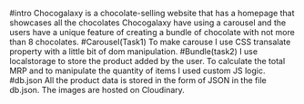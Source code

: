 #intro
Chocogalaxy is a chocolate-selling website that has a homepage that showcases all the chocolates Chocogalaxy have using a carousel and the users have a unique feature of creating a bundle of chocolate with not more than 8 chocolates.
#Carousel(Task1)
To make carouse I use CSS transalate property with a little bit of dom manipulation.
#Bundle(task2)
I use localstorage to store the product added by the user. To calculate the total MRP and to manipulate the quantity of items I used custom JS logic.
#db.json
All the product data is stored in the form of JSON in the file db.json. The images are hosted on Cloudinary.
